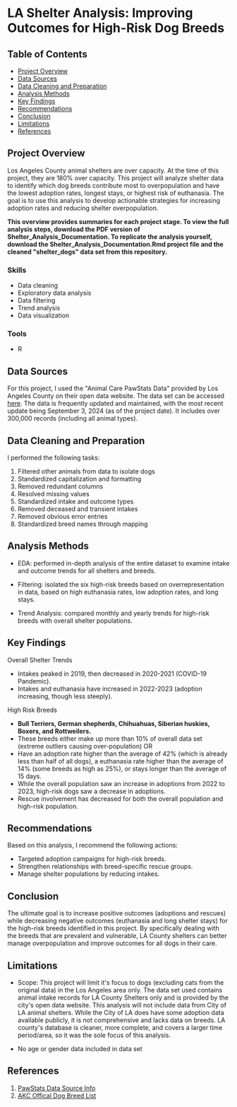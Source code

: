 # LA Shelter Analysis: Improving Outcomes for High-Risk Dog Breeds

## Table of Contents

- [Project Overview](#project-overview)
- [Data Sources](#data-sources)
- [Data Cleaning and Preparation](#data-cleaning-and-preparation)
- [Analysis Methods](#analysis-methods)
- [Key Findings](#key-findings)
- [Recommendations](#recommendations)
- [Conclusion](#conclusion)
- [Limitations](#limitations)
- [References](#references)

## Project Overview

Los Angeles County animal shelters are over capacity. At the time of this project, they are 180% over capacity. This project will analyze shelter data to identify which dog breeds contribute most to overpopulation and have the lowest adoption rates, longest stays, or highest risk of euthanasia. The goal is to use this analysis to develop actionable strategies for increasing adoption rates and reducing shelter overpopulation.

**This overview provides summaries for each project stage. To view the full analysis steps, download the PDF version of Shelter_Analysis_Documentation. To replicate the analysis yourself, download the Shelter_Analysis_Documentation.Rmd project file and the cleaned "shelter_dogs" data set from this repository.**

### Skills
- Data cleaning
- Exploratory data analysis
- Data filtering
- Trend analysis
- Data visualization

### Tools
- R

## Data Sources

For this project, I used the "Animal Care PawStats Data" provided by Los Angeles County on their open data website. The data set can be accessed [here](https://data.lacounty.gov/datasets/lacounty::animal-care-pawstats-data/). The data is frequently updated and maintained, with the most recent update being September 3, 2024 (as of the project date). It includes over 300,000 records (including all animal types).

## Data Cleaning and Preparation

I performed the following tasks:
1. Filtered other animals from data to isolate dogs
2. Standardized capitalization and formatting
3. Removed redundant columns
4. Resolved missing values
5. Standardized intake and outcome types
6. Removed deceased and transient intakes
7. Removed obvious error entries
8. Standardized breed names through mapping

## Analysis Methods
- EDA: performed in-depth analysis of the entire dataset to examine intake and outcome trends for all shelters and breeds.

- Filtering: isolated the six high-risk breeds based on overrepresentation in data, based on high euthanasia rates, low adoption rates, and long stays.

- Trend Analysis: compared monthly and yearly trends for high-risk breeds with overall shelter populations.

## Key Findings

Overall Shelter Trends
- Intakes peaked in 2019, then decreased in 2020-2021 (COVID-19 Pandemic).
- Intakes and euthanasia have increased in 2022-2023 (adoption increasing, though less steeply).

High Risk Breeds
- **Bull Terriers, German shepherds, Chihuahuas, Siberian huskies, Boxers, and Rottweilers.**
- These breeds either make up more than 10% of overall data set (extreme outliers causing over-population) OR
- Have an adoption rate higher than the average of 42% (which is already less than half of all dogs), a euthanasia rate higher than the average of 14% (some breeds as high as 25%), or stays longer than the average of 15 days.
- While the overall population saw an increase in adoptions from 2022 to 2023, high-risk dogs saw a decrease in adoptions.
- Rescue involvement has decreased for both the overall population and high-risk population.
  
## Recommendations

Based on this analysis, I recommend the following actions:
- Targeted adoption campaigns for high-risk breeds.
- Strengthen relationships with breed-specific rescue groups.
- Manage shelter populations by reducing intakes.

## Conclusion
The ultimate goal is to increase positive outcomes (adoptions and rescues) while decreasing negative outcomes (euthanasia and long shelter stays) for the high-risk breeds identified in this project. By specifically dealing with the breeds that are prevalent and vulnerable, LA County shelters can better manage overpopulation and improve outcomes for all dogs in their care.

## Limitations

- Scope: This project will limit it's focus to dogs (excluding cats from the original data) in the Los Angeles area only. The data set used contains animal intake records for LA County Shelters only and is provided by the city's open data website. This analysis will not include data from City of LA animal shelters. While the City of LA does have some adoption data available publicly, it is not comprehensive and lacks data on breeds. LA county's database is cleaner, more complete, and covers a larger time period/area, so it was the sole focus of this analysis.

- No age or gender data included in data set

## References

1. [PawStats Data Source Info](https://data.lacounty.gov/datasets/lacounty::animal-care-pawstats-data/about)
2. [AKC Offical Dog Breed List](https://www.akc.org/dog-breed)
